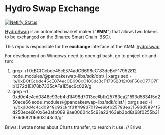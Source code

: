 # Hydro Swap Exchange

[![Netlify Status](https://api.netlify.com/api/v1/badges/dc832627-65d8-4f51-8afe-349fa3308e98/deploy-status)](https://app.netlify.com/sites/hydroswaps/deploys)

[HydroSwap](https://hydroswap.org) is an automated market maker (“**AMM**”) that allows two tokens to be exchanged on the [Binance Smart Chain](https://www.binance.org/en/smartChain) (BSC).

This repo is responsible for the **exchange** interface of the AMM: [hydroswap](https://hydroswap.org/)

For development on Windows, need to open git bash, go to project dir and run:
1. grep -rl 0xBCfCcbde45cE874adCB698cC183deBcF17952812 node_modules/@pancakeswap-libs/sdk/dist/ | xargs sed -i 's/0xBCfCcbde45cE874adCB698cC183deBcF17952812/0xF58cC77C7Fb1372d1E078b7335cAFa1E5ec9c029/g'
2. grep -rl 0xd0d4c4cd0848c93cb4fd1f498d7013ee6bfb25783ea21593d5834f5d250ece66 node_modules/@pancakeswap-libs/sdk/dist/ | xargs sed -i 's/0xd0d4c4cd0848c93cb4fd1f498d7013ee6bfb25783ea21593d5834f5d250ece66/0x6e3afb08919ae00604c5c93a22463eb3bd8a68f0255b31976d682f16603143c3/g'

Briws: I wrote notes about Charts transfer, to search it use: // Briws 
